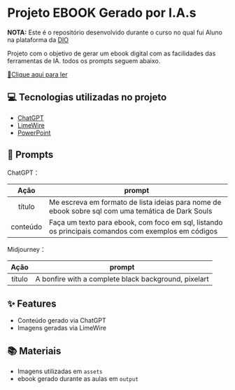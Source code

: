 # Projeto EBOOK Gerado por I.A.s


 **NOTA:** Este é o repositório desenvolvido durante o curso no qual fui Aluno na plataforma da [DIO](https://dio.me)

Projeto com o objetivo de gerar um ebook digital com as facilidades das ferramentas de IA. todos os prompts
seguem abaixo.

[📕Clique aqui para ler](https://github.com/CesarFSJunior/EbookProjetoDIO/blob/main/output/Undead%20Coder%20SQL%20e%20Bancos%20de%20Dados%E2%80%8B.pdf)

## 💻 Tecnologias utilizadas no projeto

- [ChatGPT](https://chat.openai.com/) 
- [LimeWire](https://limewire.com/)
- [PowerPoint](https://www.microsoft.com/en/microsoft-365/powerpoint)

## 🧠 Prompts


ChatGPT：

|   Ação   | prompt                                                                                                                                                                                                                                                                         |
| :------: | ------------------------------------------------------------------------------------------------------------------------------------------------------------------------------------------------------------------------------------------------------------------------------ |
|  título  | Me escreva em formato de lista ideias para nome de ebook sobre sql com uma temática de Dark Souls                                                        |
| conteúdo | Faça um texto para ebook, com foco em sql, listando os principais comandos com exemplos em códigos |


Midjourney：

|  Ação  | prompt                                                                                 |
| :----: | -------------------------------------------------------------------------------------- |
| título | A bonfire with a complete black background, pixelart |

## ✨ Features

- Conteúdo gerado via ChatGPT
- Imagens geradas via LimeWire

## 📚 Materiais

- Imagens utilizadas em `assets`
- ebook gerado durante as aulas em `output`
